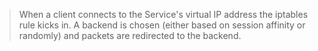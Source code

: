> When a client connects to the Service's virtual IP address the iptables rule kicks in. A backend is chosen (either based on session affinity or randomly) and packets are redirected to the backend.
